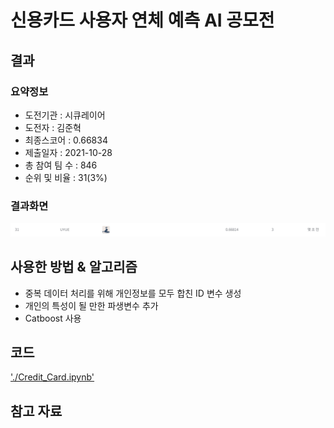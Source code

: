 # 신용카드 사용자 연체 예측 AI 공모전

## 결과

### 요약정보

- 도전기관 : 시큐레이어
- 도전자 : 김준혁
- 최종스코어 : 0.66834 
- 제출일자 : 2021-10-28
- 총 참여 팀 수 : 846
- 순위 및 비율 : 31(3%)

### 결과화면
![credit_leaderboard](./img/credit_leaderboard_rank_31.PNG)


## 사용한 방법 & 알고리즘

- 중복 데이터 처리를 위해 개인정보를 모두 합친 ID 변수 생성
- 개인의 특성이 될 만한 파생변수 추가
- Catboost 사용

## 코드
['./Credit_Card.ipynb'](./Credit_Card.ipynb)


## 참고 자료
